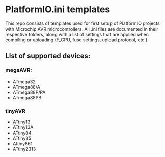 # PlatformIO.ini templates
This repo consists of templates used for first setup of PlatformIO projects with Microchip AVR microcontrollers.
All .ini files are documented in their respective folders, along with a list of settings that are applied when compiling or uploading (F_CPU, fuse settings, upload protocol, etc.).

## List of supported devices:
### megaAVR:
- ATmega32
- ATmega88/A
- ATmega88P/PA
- ATmega88PB

### tinyAVR
- ATtiny13
- ATtiny13A
- ATtiny84
- ATtiny85
- Attiny861
- ATtiny2313